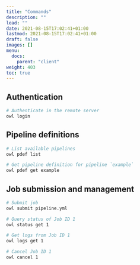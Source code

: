 ```yaml
---
title: "Commands"
description: ""
lead: ""
date: 2021-08-15T17:02:41+01:00
lastmod: 2021-08-15T17:02:41+01:00
draft: false
images: []
menu: 
  docs:
    parent: "client"
weight: 403
toc: true
---
```


## Authentication

```bash
# Authenticate in the remote server
owl login
```

## Pipeline definitions

```bash
# List available pipelines
owl pdef list

# Get pipeline definition for pipeline `example`
owl pdef get example
```

## Job submission and management

```bash
# Submit job
owl submit pipeline.yml

# Query status of Job ID 1
owl status get 1

# Get logs from Job ID 1
owl logs get 1

# Cancel Job ID 1
owl cancel 1
```
